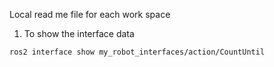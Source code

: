 Local read me file for each work space 

1) To show the interface data 
```
ros2 interface show my_robot_interfaces/action/CountUntil 

```
